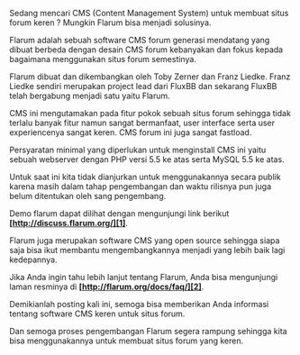 <!--t Flarum: CMS Keren untuk Membuat Situs Forum yang Handal dan Powerfull t-->
<!--d CMS keren untuk website forum. d-->
<!--tag flarum,cms,forum tag-->
<!--image https://masrud.com/content/images/20150826230335-Flarum.png image-->

Sedang mencari CMS (Content Management System) untuk membuat situs forum keren ? Mungkin Flarum bisa menjadi solusinya.

Flarum adalah sebuah software CMS forum generasi mendatang yang dibuat berbeda dengan desain CMS forum kebanyakan dan fokus kepada bagaimana menggunakan situs forum semestinya.

Flarum dibuat dan dikembangkan oleh Toby Zerner dan Franz Liedke. Franz Liedke sendiri merupakan project lead dari FluxBB dan sekarang FluxBB telah bergabung menjadi satu yaitu Flarum.

CMS ini mengutamakan pada fitur pokok sebuah situs forum sehingga tidak terlalu banyak fitur namun sangat bermanfaat, user interface serta user experiencenya sangat keren. CMS forum ini juga sangat fastload.

Persyaratan minimal yang diperlukan untuk menginstall CMS ini yaitu sebuah webserver dengan PHP versi 5.5 ke atas serta MySQL 5.5 ke atas.

Untuk saat ini kita tidak dianjurkan untuk menggunakannya secara publik karena masih dalam tahap pengembangan dan waktu rilisnya pun juga belum ditentukan oleh sang pengembang.

Demo flarum dapat dilihat dengan mengunjungi link berikut **[http://discuss.flarum.org/][1]**.

Flarum juga merupakan software CMS yang open source sehingga siapa saja bisa ikut membantu mengembangkannya menjadi yang lebih baik lagi kedepannya. 

Jika Anda ingin tahu lebih lanjut tentang Flarum, Anda bisa mengunjungi laman resminya di **[http://flarum.org/docs/faq/][2]**.

Demikianlah posting kali ini, semoga bisa memberikan Anda informasi tentang software CMS keren untuk situs forum. 

Dan semoga proses pengembangan Flarum segera rampung sehingga kita bisa menggunakannya untuk membuat situs forum yang keren.

  [1]: http://discuss.flarum.org/
  [2]: http://flarum.org/docs/faq/
